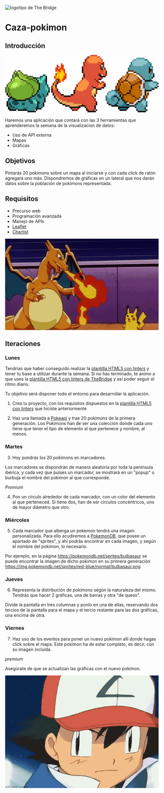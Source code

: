 ![logotipo de The Bridge](https://user-images.githubusercontent.com/27650532/77754601-e8365180-702b-11ea-8bed-5bc14a43f869.png  "logotipo de The Bridge")

# Caza-pokimon #

## Introducción ##

![](poki1.gif)

Haremos una aplicación que contará con las 3 herramientas que aprenderemos la semana de la visualizacion de datos:
- Uso de API externa
- Mapas
- Gráficas

## Objetivos ##

Pintarás 20 pokimons sobre un mapa al iniciarse y con cada click de ratón agregará uno más. Dispondremos de gráficas en un lateral que nos darán datos sobre la población de pokimons representada.

## Requisitos ##

- Precurso web
- Programación avanzada
- Manejo de APIs
- [Leaflet]
- [Chartist]

![](poki2.gif)

## Iteraciones ##

### Lunes ###

Tendrías que haber conseguido realizar la [plantilla HTML5 con linters] y tener tu base a utilizar durante la semana. Si no has terminado, te animo a que uses la [plantilla HTML5 con linters de TheBridge] y así poder seguir el ritmo diario.

Tu objetivo será disponer todo el entorno para desarrollar la aplicación.

1. Crea tu proyecto, con los requisitos dispuestos en la [plantilla HTML5 con linters] que hiciste anteriormente

2. Haz una llamada a [Pokeapi] y trae 20 pokimons de la primera generación. Los Pokimons han de ser una colección donde cada uno tiene que tener el tipo de elemento al que pertenece y nombre, al menos.

### Martes ###

3. Hoy pondrás los 20 pokimons en marcadores.

  Los marcadores se dispondrán de manera aleatoria por toda la península ibérica, y cada vez que pulses un marcador, se mostrará en un "popup" o burbuja el nombre del pokimon al que corresponde.

_Premium_

4. Pon un círculo alrededor de cada marcador, con un color del elemento al que perteneced. Si tiene dos, han de ser círculos concéntricos, uno de mayor diámetro que otro.

### Miércoles ###

5. Cada marcador que alberga un pokemon tendrá una imagen personalizada. Para ello acudiremos a [PokemonDB], que posee un apartado de "sprites", y ahí podrás encontrar en cada imagen, y según el nombre del pokimon, lo necesario.

  Por ejemplo, en la página https://pokemondb.net/sprites/bulbasaur se puede encontrar la imagen de dicho pokimon en su primera generación https://img.pokemondb.net/sprites/red-blue/normal/bulbasaur.png

### Jueves ###

6. Representa la distribución de pokimons según la naturaleza del mismo. Tendrás que hacer 2 gráficas, una de barras y otra "de queso".

  Divide la pantalla en tres columnas y ponlo en una de ellas, reservando dos tercios de la pantalla para el mapa y el tercio restante para las dos gráficas, una encima de otra.

### Viernes ###

7. Haz uso de los eventos para poner un nuevo pokimon allí donde hagas click sobre el mapa. Este pokimon ha de estar completo, es decir, con su imagen incluída.

_premium_

Asegúrate de que se actualizan las gráficas con el nuevo pokimon.

![](poki3.gif)

[Chartist]: https://gionkunz.github.io/chartist-js "Chartist"
[Leaflet]: https://leafletjs.com "Leaflet"
[plantilla HTML5 con linters]: https://github.com/TheBridge-FullStackDeveloper/visualizacion-y-consumo-api-pp-template "HTML5 template with linters"
[plantilla HTML5 con linters de TheBridge]: https://github.com/TheBridge-FullStackDeveloper/template-html5-linter "template-html5-linter"
[Pokeapi]: https://pokeapi.co "Pokeapi"
[PokemonDB]: https://pokemondb.net/sprites "PokemonDB"
